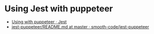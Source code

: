 # Using Jest with puppeteer
- [Using with puppeteer · Jest](https://jestjs.io/docs/ja/puppeteer)
- [jest-puppeteer/README.md at master · smooth-code/jest-puppeteer](https://github.com/smooth-code/jest-puppeteer/blob/master/packages/jest-environment-puppeteer/README.md)
